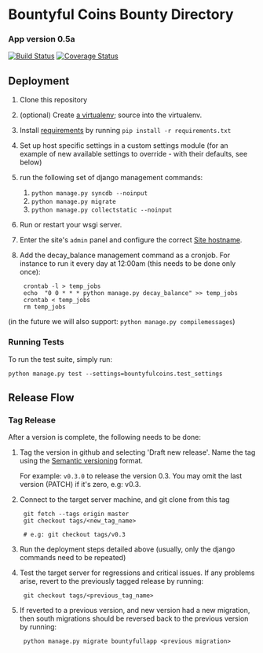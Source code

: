 # Bountyful Coins Bounty Directory

### App version 0.5a

[![Build Status](https://travis-ci.org/asfaltboy/bountyfulcoins.png?branch=registration)](https://travis-ci.org/asfaltboy/bountyfulcoins)
[![Coverage Status](https://coveralls.io/repos/asfaltboy/bountyfulcoins/badge.png)](https://coveralls.io/r/asfaltboy/bountyfulcoins)


## Deployment

1. Clone this repository
2. (optional) Create [a virtualenv](http://www.virtualenv.org/en/latest/virtualenv.html); source into the virtualenv.
3. Install [requirements](http://www.pip-installer.org/en/1.1/requirements.html) by running `pip install -r requirements.txt`
4. Set up host specific settings in a custom settings module (for an example of new available settings to override - with their defaults, see below)
5. run the following set of django management commands:
    1. `python manage.py syncdb --noinput`
    2. `python manage.py migrate`
    3. `python manage.py collectstatic --noinput`
6. Run or restart your wsgi server.
7. Enter the site's `admin` panel and configure the correct [Site hostname](https://docs.djangoproject.com/en/1.6/ref/contrib/sites/).
8. Add the decay_balance management command as a cronjob. For instance to run it every day at 12:00am (this needs to be done only once):

        crontab -l > temp_jobs
        echo  "0 0 * * * python manage.py decay_balance" >> temp_jobs
        crontab < temp_jobs
        rm temp_jobs

(in the future we will also support: `python manage.py compilemessages`)

### Running Tests

To run the test suite, simply run:

    python manage.py test --settings=bountyfulcoins.test_settings


## Release Flow

### Tag Release

After a version is complete, the following needs to be done:

1. Tag the version in github and selecting 'Draft new release'. Name the tag using the [Semantic versioning](http://semver.org/) format.

    For example: `v0.3.0` to release the version 0.3. You may omit the last version (PATCH) if it's zero, e.g: v0.3.
2. Connect to the target server machine, and git clone from this tag

        git fetch --tags origin master
        git checkout tags/<new_tag_name>

        # e.g: git checkout tags/v0.3

3. Run the deployment steps detailed above (usually, only the django commands need
to be repeated)
4. Test the target server for regressions and critical issues. If any problems arise, revert to the previously tagged release by running:

        git checkout tags/<previous_tag_name>

5. If reverted to a previous version, and new version had a new migration, then south migrations should be reversed back to the previous version by running:

        python manage.py migrate bountyfullapp <previous migration>
